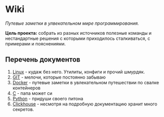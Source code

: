 # Wiki

_Путевые заметки в улвекательном мире программирования._

__Цель проекта:__ собрать из разных источников полезные команды и нестандартные решения с которыми приходилось сталкиваться, с примерами и пояснениями.

## Перечень документов

1) [Linux](/docs/Linux.md) - кудаж без него. Утилиты, конфиги и прочий шмурдяк.
2) [GIT](/docs/git.md) - мелочи, которые постоянно забываю
3) [Docker](/docs/Docker.md) - путевые заметки в увлекательном путешествии по свалке контейнеров
4) [C](/docs/C.md) - папа может си  
5) [Python](/docs/Python.md) - придуши своего питона  
6) [Clickhouse](/docs/CH.md) - несмотря на подробную документацию хранит много секретов. 
